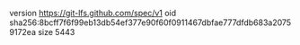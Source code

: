 version https://git-lfs.github.com/spec/v1
oid sha256:8bcff7f6f99eb13db54ef377e90f60f0911467dbfae777dfdb683a20759172ea
size 5443
